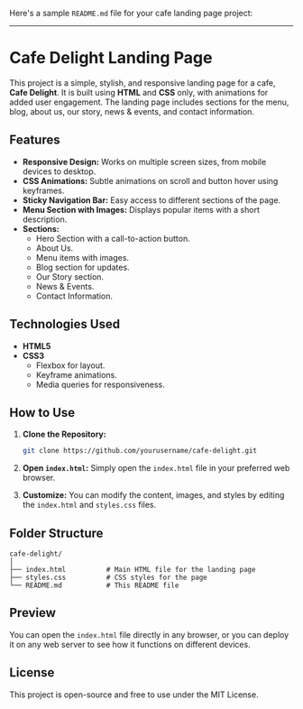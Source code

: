 Here's a sample `README.md` file for your cafe landing page project:

---

# Cafe Delight Landing Page

This project is a simple, stylish, and responsive landing page for a cafe, **Cafe Delight**. It is built using **HTML** and **CSS** only, with animations for added user engagement. The landing page includes sections for the menu, blog, about us, our story, news & events, and contact information. 

## Features

- **Responsive Design:** Works on multiple screen sizes, from mobile devices to desktop.
- **CSS Animations:** Subtle animations on scroll and button hover using keyframes.
- **Sticky Navigation Bar:** Easy access to different sections of the page.
- **Menu Section with Images:** Displays popular items with a short description.
- **Sections:**
  - Hero Section with a call-to-action button.
  - About Us.
  - Menu items with images.
  - Blog section for updates.
  - Our Story section.
  - News & Events.
  - Contact Information.

## Technologies Used

- **HTML5**
- **CSS3**
  - Flexbox for layout.
  - Keyframe animations.
  - Media queries for responsiveness.

## How to Use

1. **Clone the Repository:**
   ```bash
   git clone https://github.com/yourusername/cafe-delight.git
   ```

2. **Open `index.html`:**
   Simply open the `index.html` file in your preferred web browser.

3. **Customize:**
   You can modify the content, images, and styles by editing the `index.html` and `styles.css` files.

## Folder Structure

```
cafe-delight/
│
├── index.html          # Main HTML file for the landing page
├── styles.css          # CSS styles for the page
└── README.md           # This README file
```

## Preview

You can open the `index.html` file directly in any browser, or you can deploy it on any web server to see how it functions on different devices.


## License

This project is open-source and free to use under the MIT License.
